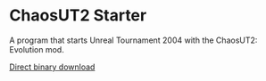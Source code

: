 # ChaosUT2 Starter
A program that starts Unreal Tournament 2004 with the ChaosUT2: Evolution mod.

[Direct binary download](http://kendallp.net/public/files/software/cut2_starter_400.tbz)
